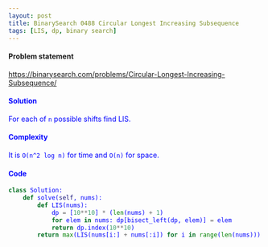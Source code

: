 ```yaml
---
layout: post
title: BinarySearch 0488 Circular Longest Increasing Subsequence
tags: [LIS, dp, binary search]
---
```


#### Problem statement

<a href="https://binarysearch.com/problems/Circular-Longest-Increasing-Subsequence/"> <font color = blue>https://binarysearch.com/problems/Circular-Longest-Increasing-Subsequence/

#### Solution
For each of `n` possible shifts find LIS.

#### Complexity
It is `O(n^2 log n)` for time and `O(n)` for space.

#### Code
```python
class Solution:
    def solve(self, nums):
        def LIS(nums):
            dp = [10**10] * (len(nums) + 1)
            for elem in nums: dp[bisect_left(dp, elem)] = elem  
            return dp.index(10**10)
        return max(LIS(nums[i:] + nums[:i]) for i in range(len(nums)))
```
